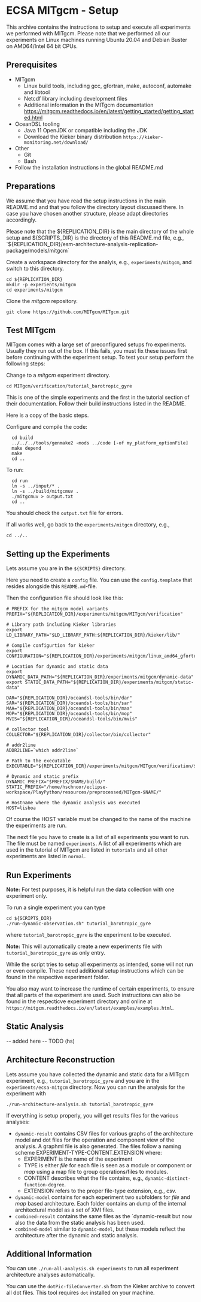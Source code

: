 # ECSA MITgcm - Setup

This archive contains the instructions to setup and execute all
experiments we performed with MITgcm. Please note that we performed
all our experiments on Linux machines running Ubuntu 20.04 and Debian
Buster on AMD64/Intel 64 bit CPUs.

## Prerequisites

- MITgcm
  - Linux build tools, including gcc, gfortran, make, autoconf, automake
    and libtool
  - Netcdf library including development files
  - Additional information in the MITgcm documentation
    https://mitgcm.readthedocs.io/en/latest/getting_started/getting_started.html
- OceanDSL tooling
  - Java 11 OpenJDK or compatible including the JDK
  - Download the Kieker binary distribution
    `https://kieker-monitoring.net/download/`
- Other
  - Git
  - Bash
- Follow the installation instructions in the global README.md

## Preparations

We assume that you have read the setup instructions in the main README.md and
that you follow the directory layout discussed there. In case you have chosen
another structure, please adapt directories accordingly.

Please note that the ${REPLICATION_DIR} is the main directory of the whole
setup and ${SCRIPTS_DIR} is the directory of this README.md file, e.g.,
`${REPLICATION_DIR}/esm-architecture-analysis-replication-package/models/mitgcm`

Create a workspace directory for the analyis, e.g., `experiments/mitgcm`, and
switch to this directory.
```
cd ${REPLICATION_DIR}
mkdir -p experients/mitgcm
cd experiments/mitgcm
```

Clone the *mitgcm* repository.
```
git clone https://github.com/MITgcm/MITgcm.git
```

## Test MITgcm 

MITgcm comes with a large set of preconfigured setups fro experiments.
Usually they run out of the box. If this fails, you must fix these
issues first before continuing with the experiment setup. To test
your setup perform the following steps:

Change to a *mitgcm* experiment directory.
```
cd MITgcm/verification/tutorial_barotropic_gyre
```
This is one of the simple experiments and the first in the tutorial
section of their documentation. Follow their build instructions
listed in the README.

Here is a copy of the basic steps.

Configure and compile the code:
```
  cd build
  ../../../tools/genmake2 -mods ../code [-of my_platform_optionFile]
  make depend
  make
  cd ..
```

To run:
```
  cd run
  ln -s ../input/* .
  ln -s ../build/mitgcmuv .
  ./mitgcmuv > output.txt
  cd ..
```

You should check the `output.txt` file for errors.

If all works well, go back to the `experiments/mitgcm` directory, e.g.,
```
cd ../..
```

## Setting up the Experiments

Lets assume you are in the `${SCRIPTS}` directory.

Here you need to create a `config` file. You can use the `config.template` that
resides alongside this `README.md`-file.

Then the configuration file should look like this:

```
# PREFIX for the mitgcm model variants
PREFIX="${REPLICATION_DIR}/experiments/mitgcm/MITgcm/verification"

# Library path including Kieker libraries
export LD_LIBRARY_PATH="$LD_LIBRARY_PATH:${REPLICATION_DIR}/kieker/lib/"

# Compile configurtion for kieker
export CONFIGURATION="${REPLICATION_DIR}/experiments/mitgcm/linux_amd64_gfortran_kieker"

# Location for dynamic and static data
export DYNAMIC_DATA_PATH="${REPLICATION_DIR}/experiments/mitgcm/dynamic-data"
export STATIC_DATA_PATH="${REPLICATION_DIR}/experiments/mitgcm/static-data"

DAR="${REPLICATION_DIR}/oceandsl-tools/bin/dar"
SAR="${REPLICATION_DIR}/oceandsl-tools/bin/sar"
MAA="${REPLICATION_DIR}/oceandsl-tools/bin/maa"
MOP="${REPLICATION_DIR}/oceandsl-tools/bin/mop"
MVIS="${REPLICATION_DIR}/oceandsl-tools/bin/mvis"

# collector tool
COLLECTOR="${REPLICATION_DIR}/collector/bin/collector"

# addr2line
ADDR2LINE=`which addr2line`

# Path to the executable
EXECUTABLE="${REPLICATION_DIR}/experiments/mitgcm/MITgcm/verification/$NAME/build/mitgcmuv"

# Dynamic and static prefix
DYNAMIC_PREFIX="$PREFIX/$NAME/build/"
STATIC_PREFIX="/home/hschnoor/eclipse-workspace/PlayPython/resources/preprocessed/MITgcm-$NAME/"

# Hostname where the dynamic analysis was executed
HOST=lisboa
```

Of course the HOST variable must be changed to the name of the machine
the experiments are run.

The next file you have to create is a list of all experiments you want
to run. The file must be named `experiments`. A list of all experiments
which are used in the tutorial of MITgcm are listed in `tutorials` and
all other experiments are listed in `normal`. 

## Run Experiments

**Note:** For test purposes, it is helpful run the data collection with
one experiment only.

To run a single experiment you can type
```
cd ${SCRIPTS_DIR}
./run-dynamic-observation.sh" tutorial_barotropic_gyre
```
where `tutorial_barotropic_gyre` is the experiment to be executed.

**Note:** This will automatically create a new experiments file with 
`tutorial_barotropic_gyre` as only entry.

While the script tries to setup all experiments as intended, some will
not run or even compile. These need additional setup instructions which
can be found in the respective experiment folder.

You also may want to increase the runtime of certain experiments, to
ensure that all parts of the experiment are used. Such instructions
can also be found in the respecticve experiment directory and online
at `https://mitgcm.readthedocs.io/en/latest/examples/examples.html`.

## Static Analysis

-- added here -- TODO (hs)

## Architecture Reconstruction

Lets assume you have collected the dynamic and static data for a
MITgcm experiment, e.g., `tutorial_barotropic_gyre` and you are in
the `experiments/ecsa-mitgcm` directory. Now you can run the analysis
for the experiment with

`./run-architecture-analysis.sh tutorial_barotropic_gyre`

If everything is setup properly, you will get results files for the
various analyses:
- `dynamic-result` contains CSV files for various graphs of the
  architecture model and dot files for the operation and component
  view of the analysis. A graphml file is also generated. The files
  follow a naming scheme EXPERIMENT-TYPE-CONTENT.EXTENSION where:
  - EXPERIMENT is the name of the experiment
  - TYPE is either *file* for each file is seen as a module or component
    or *map* using a map file to group operations/files to modules. 
  - CONTENT describes what the file contains, e.g.,
    `dynamic-distinct-function-degree`.
  - EXTENSION refers to the proper file-type extension, e.g., csv.
- `dynamic-model` contains for each experiment two subfolders for
   *file* and *map* based architecture. Each folder contains an dump
   of the internal architectural model as a set of XMI files.
- `combined-result` contains the same files as the `dynamic-result but
  now also the data from the static analysis has been used.
- `combined-model` similar to `dynamic-model`, but these models reflect
  the architecture after the dynamic and static analysis.  

## Additional Information

You can use `./run-all-analysis.sh experiments` to run all experiment
architecture analyses automatically.

You can use the `dotPic-fileConverter.sh` from the Kieker archive to
convert all dot files. This tool requires `dot` installed on your
machine.
